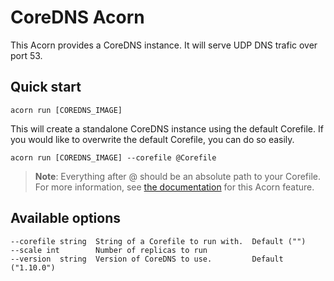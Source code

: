 # CoreDNS Acorn

This Acorn provides a CoreDNS instance. It will serve UDP DNS trafic over port 53.

## Quick start

`acorn run [COREDNS_IMAGE]`

This will create a standalone CoreDNS instance using the default Corefile. If you would like to overwrite the default Corefile, you can do so easily.

`acorn run [COREDNS_IMAGE] --corefile @Corefile`

> **Note**: Everything after @ should be an absolute path to your Corefile. For more information, see [the documentation](https://docs.acorn.io/running/args-and-secrets#passing-complex-arguments) for this Acorn feature.

## Available options

```shell
--corefile string  String of a Corefile to run with.  Default ("")
--scale int        Number of replicas to run
--version  string  Version of CoreDNS to use.         Default ("1.10.0")
```

